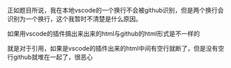 正如题目所说，我在本地vscode的一个换行不会被github识别，但是两个换行会识别为一个换行，这个我暂时不清楚是什么原因。

如果用vscode的插件搞出来出来的html与github的html形式是不一样的

就是对于引用，如果是vscode的插件出来的html中间有空行就断了，但是没有空行github就堆在一起了，很恶心
